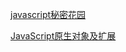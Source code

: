 [javascript秘密花园](http://bonsaiden.github.io/JavaScript-Garden/zh/)

[JavaScript原生对象及扩展](https://segmentfault.com/a/1190000002634958)

